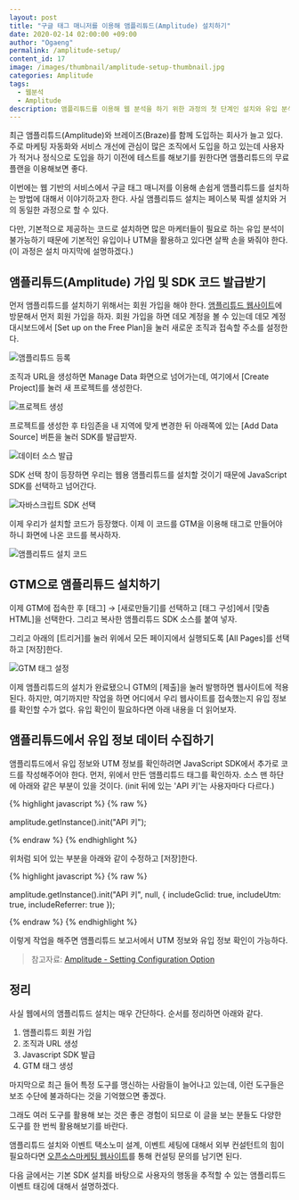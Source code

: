 ```yaml
---
layout: post
title: "구글 태그 매니저를 이용해 앰플리튜드(Amplitude) 설치하기"
date: 2020-02-14 02:00:00 +09:00
author: "Ogaeng"
permalink: /amplitude-setup/
content_id: 17
image: /images/thumbnail/amplitude-setup-thumbnail.jpg
categories: Amplitude
tags:
  - 웹분석
  - Amplitude
description: 앰플리튜드를 이용해 웹 분석을 하기 위한 과정의 첫 단계인 설치와 유입 분석을 위한 세팅 방법을 소개합니다
---
```


최근 앰플리튜드(Amplitude)와 브레이즈(Braze)를 함께 도입하는 회사가 늘고 있다. 주로 마케팅 자동화와 서비스 개선에 관심이 많은 조직에서 도입을 하고 있는데 사용자가 적거나 정식으로 도입을 하기 이전에 테스트를 해보기를 원한다면 앰플리튜드의 무료 플랜을 이용해보면 좋다.

이번에는 웹 기반의 서비스에서 구글 태그 매니저를 이용해 손쉽게 앰플리튜드를 설치하는 방법에 대해서 이야기하고자 한다. 사실 앰플리튜드 설치는 페이스북 픽셀 설치와 거의 동일한 과정으로 할 수 있다.

다만, 기본적으로 제공하는 코드로 설치하면 많은 마케터들이 필요로 하는 유입 분석이 불가능하기 때문에 기본적인 유입이나 UTM을 활용하고 있다면 살짝 손을 봐줘야 한다.(이 과정은 설치 마지막에 설명하겠다.)

## 앰플리튜드(Amplitude) 가입 및 SDK 코드 발급받기

먼저 앰플리튜드를 설치하기 위해서는 회원 가입을 해야 한다. [앰플리튜드 웹사이트](https://amplitude.com/)에 방문해서 먼저 회원 가입을 하자. 회원 가입을 하면 데모 계정을 볼 수 있는데 데모 계정 대시보드에서 [Set up on the Free Plan]을 눌러 새로운 조직과 접속할 주소를 설정한다.

![앰플리튜드 등록](/images/post/17/02-create-ogranization.png)

조직과 URL을 생성하면 Manage Data 화면으로 넘어가는데, 여기에서 [Create Project]를 눌러 새 프로젝트를 생성한다.

![프로젝트 생성](/images/post/17/03-dashboard.png)

프로젝트를 생성한 후 타임존을 내 지역에 맞게 변경한 뒤 아래쪽에 있는 [Add Data Source] 버튼을 눌러 SDK를 발급받자.

![데이터 소스 발급](/images/post/17/04-setup-start.png)

SDK 선택 창이 등장하면 우리는 웹용 앰플리튜드를 설치할 것이기 때문에 JavaScript SDK를 선택하고 넘어간다.

![자바스크립트 SDK 선택](/images/post/17/05-setup-select-sdk.png)

이제 우리가 설치할 코드가 등장했다. 이제 이 코드를 GTM을 이용해 태그로 만들어야 하니 화면에 나온 코드를 복사하자.

![앰플리튜드 설치 코드](/images/post/17/06-setup-code-view.png)

## GTM으로 앰플리튜드 설치하기

이제 GTM에 접속한 후 [태그] → [새로만들기]를 선택하고 [태그 구성]에서 [맞춤 HTML]을 선택한다. 그리고 복사한 앰플리튜드 SDK 소스를 붙여 넣자.

그리고 아래의 [트리거]를 눌러 위에서 모든 페이지에서 실행되도록 [All Pages]를 선택하고 [저장]한다.

![GTM 태그 설정](/images/post/17/07-create-gtm-tag.png)

이제 앰플리튜드의 설치가 완료됐으니 GTM의 [제출]을 눌러 발행하면 웹사이트에 적용된다. 하지만, 여기까지만 작업을 하면 어디에서 우리 웹사이트를 접속했는지 유입 정보를 확인할 수가 없다. 유입 확인이 필요하다면 아래 내용을 더 읽어보자.

## 앰플리튜드에서 유입 정보 데이터 수집하기

앰플리튜드에서 유입 정보와 UTM 정보를 확인하려면 JavaScript SDK에서 추가로 코드를 작성해주어야 한다. 먼저, 위에서 만든 앰플리튜드 태그를 확인하자. 소스 맨 하단에 아래와 같은 부분이 있을 것이다. (init 뒤에 있는 'API 키'는 사용자마다 다르다.)

{% highlight javascript %}
{% raw %}

amplitude.getInstance().init("API 키");
</script>

{% endraw %}
{% endhighlight %}

위처럼 되어 있는 부분을 아래와 같이 수정하고 [저장]한다.

{% highlight javascript %}
{% raw %}

amplitude.getInstance().init("API 키", null, {
      includeGclid: true,
      includeUtm: true,
      includeReferrer: true
  });
</script>

{% endraw %}
{% endhighlight %}

이렇게 작업을 해주면 앰플리튜드 보고서에서 UTM 정보와 유입 정보 확인이 가능하다.

> 참고자료: [Amplitude - Setting Configuration Option](https://help.amplitude.com/hc/en-us/articles/115001361248#settings-configuration-options)

## 정리

사실 웹에서의 앰플리튜드 설치는 매우 간단하다. 순서를 정리하면 아래와 같다.

1. 앰플리튜드 회원 가입
2. 조직과 URL 생성
3. Javascript SDK 발급
4. GTM 태그 생성

마지막으로 최근 들어 특정 도구를 맹신하는 사람들이 늘어나고 있는데, 이런 도구들은 보조 수단에 불과하다는 것을 기억했으면 좋겠다.

그래도 여러 도구를 활용해 보는 것은 좋은 경험이 되므로 이 글을 보는 분들도 다양한 도구를 한 번씩 활용해보기를 바란다.

앰플리튜드 설치와 이벤트 택소노미 설계, 이벤트 세팅에 대해서 외부 컨설턴트의 힘이 필요하다면 [오픈소스마케팅 웹사이트](https://osoma.kr/)를 통해 컨설팅 문의를 남기면 된다.

다음 글에서는 기본 SDK 설치를 바탕으로 사용자의 행동을 추적할 수 있는 앰플리튜드 이벤트 태깅에 대해서 설명하겠다.
